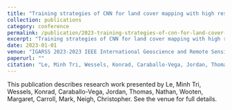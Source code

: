 ```yaml
---
title: "Training strategies of CNN for land cover mapping with high resolution multi-spectral imagery in Senegal"
collection: publications
category: conference
permalink: /publication/2023-training-strategies-of-cnn-for-land-cover-mapping-with-high-resolution-multi-spectral-imagery-in-senegal
excerpt: "Training strategies of CNN for land cover mapping with high resolution multi-spectral imagery in Senegal by Le, Minh Tri et al."
date: 2023-01-01
venue: "IGARSS 2023-2023 IEEE International Geoscience and Remote Sensing Symposium"
paperurl: ""
citation: "Le, Minh Tri, Wessels, Konrad, Caraballo-Vega, Jordan, Thomas, Nathan, Wooten, Margaret, Carroll, Mark, Neigh, Christopher (2023). "Training strategies of CNN for land cover mapping with high resolution multi-spectral imagery in Senegal." <i>IGARSS 2023-2023 IEEE International Geoscience and Remote Sensing Symposium</i>."
---
```


This publication describes research work presented by Le, Minh Tri, Wessels, Konrad, Caraballo-Vega, Jordan, Thomas, Nathan, Wooten, Margaret, Carroll, Mark, Neigh, Christopher. See the venue for full details.
